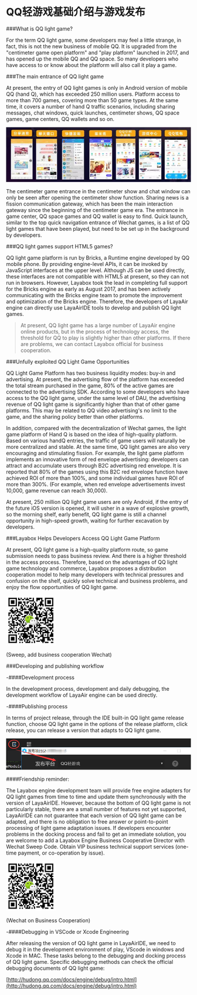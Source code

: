# QQ轻游戏基础介绍与游戏发布

###What is QQ light game?

For the term QQ light game, some developers may feel a little strange, in fact, this is not the new business of mobile QQ. It is upgraded from the "centimeter game open platform" and "play platform" launched in 2017, and has opened up the mobile QQ and QQ space. So many developers who have access to or know about the platform will also call it play a game.



###The main entrance of QQ light game

At present, the entry of QQ light games is only in Android version of mobile QQ (hand Q), which has exceeded 250 million users. Platform access to more than 700 games, covering more than 50 game types. At the same time, it covers a number of hand Q traffic scenarios, including sharing messages, chat windows, quick launches, centimeter shows, QQ space games, game centers, QQ wallets and so on.

![图2](img/1.jpg) 


The centimeter game entrance in the centimeter show and chat window can only be seen after opening the centimeter show function. Sharing news is a fission communication gateway, which has been the main interaction gateway since the beginning of the centimeter game era. The entrance in game center, QQ space games and QQ wallet is easy to find. Quick launch, similar to the top quick navigation entrance of Wechat games, is a list of QQ light games that have been played, but need to be set up in the background by developers.



###QQ light games support HTML5 games?

QQ light game platform is run by Bricks, a Runtime engine developed by QQ mobile phone. By providing engine-level APIs, it can be invoked by JavaScript interfaces at the upper level. Although JS can be used directly, these interfaces are not compatible with HTML5 at present, so they can not run in browsers. However, Layabox took the lead in completing full support for the Bricks engine as early as August 2017, and has been actively communicating with the Bricks engine team to promote the improvement and optimization of the Bricks engine. Therefore, the developers of LayaAir engine can directly use LayaAirIDE tools to develop and publish QQ light games.

> At present, QQ light game has a large number of LayaAir engine online products, but in the process of technology access, the threshold for QQ to play is slightly higher than other platforms. If there are problems, we can contact Layabox official for business cooperation.

###Unfully exploited QQ Light Game Opportunities

QQ Light Game Platform has two business liquidity modes: buy-in and advertising. At present, the advertising flow of the platform has exceeded the total stream purchased in the game, 80% of the active games are connected to the advertising SDK. According to some developers who have access to the QQ light game, under the same level of DAU, the advertising revenue of QQ light game is significantly higher than that of other game platforms. This may be related to QQ video advertising's no limit to the game, and the sharing policy better than other platforms.



In addition, compared with the decentralization of Wechat games, the light game platform of Hand Q is based on the idea of high-quality platform. Based on various handQ entries, the traffic of game users will naturally be more centralized and stable. At the same time, QQ light games are also very encouraging and stimulating fission. For example, the light game platform implements an innovative form of red envelope advertising: developers can attract and accumulate users through B2C advertising red envelope. It is reported that 80% of the games using this B2C red envelope function have achieved ROI of more than 100%, and some individual games have ROI of more than 300%. (For example, when red envelope advertisements invest 10,000, game revenue can reach 30,000).



At present, 250 million QQ light game users are only Android, if the entry of the future iOS version is opened, it will usher in a wave of explosive growth, so the morning shelf, early benefit, QQ light game is still a channel opportunity in high-speed growth, waiting for further excavation by developers.



###Layabox Helps Developers Access QQ Light Game Platform

At present, QQ light game is a high-quality platform route, so game submission needs to pass business review. And there is a higher threshold in the access process. Therefore, based on the advantages of QQ light game technology and commerce, Layabox proposes a distribution cooperation model to help many developers with technical pressures and confusion on the shelf, quickly solve technical and business problems, and enjoy the flow opportunities of QQ light game.

![图](img/wechat.jpg) 


(Sweep, add business cooperation Wechat)



###Developing and publishing workflow

-####Development process

In the development process, development and daily debugging, the development workflow of LayaAir engine can be used directly.

-####Publishing process

In terms of project release, through the IDE built-in QQ light game release function, choose QQ light game in the options of the release platform, click release, you can release a version that adapts to QQ light game.

![发布项目图片](img/2-1.png) 



####Friendship reminder:

The Layabox engine development team will provide free engine adapters for QQ light games from time to time and update them synchronously with the version of LayaAirIDE. However, because the bottom of QQ light game is not particularly stable, there are a small number of features not yet supported, LayaAirIDE can not guarantee that each version of QQ light game can be adapted, and there is no obligation to free answer or point-to-point processing of light game adaptation issues. If developers encounter problems in the docking process and fail to get an immediate solution, you are welcome to add a Layabox Engine Business Cooperative Director with Wechat Sweep Code. Obtain VIP business technical support services (one-time payment, or co-operation by issue).



 ![图](img/wechat.jpg) 


(Wechat on Business Cooperation)

-####Debugging in VSCode or Xcode Engineering

After releasing the version of QQ light game in LayaAirIDE, we need to debug it in the development environment of play, VScode in windows and Xcode in MAC. These tasks belong to the debugging and docking process of QQ light game. Specific debugging methods can check the official debugging documents of QQ light game:

[http://hudong.qq.com/docs/engine/debug/intro.html](http://hudong.qq.com/docs/engine/debug/intro.html)



